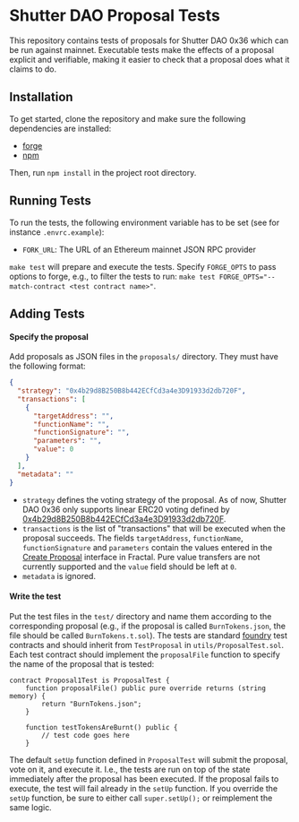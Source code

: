 # Shutter DAO Proposal Tests

This repository contains tests of proposals for Shutter DAO 0x36 which can be
run against mainnet. Executable tests make the effects of a proposal explicit
and verifiable, making it easier to check that a proposal does what it claims
to do.

## Installation

To get started, clone the repository and make sure the following dependencies
are installed:

- [forge](https://getfoundry.sh/)
- [npm](https://www.npmjs.com/)

Then, run `npm install` in the project root directory.

## Running Tests

To run the tests, the following environment variable has to be set (see for
instance `.envrc.example`):

- `FORK_URL`: The URL of an Ethereum mainnet JSON RPC provider

`make test` will prepare and execute the tests. Specify `FORGE_OPTS` to pass
options to forge, e.g., to filter the tests to run:
`make test FORGE_OPTS="--match-contract <test contract name>"`.

## Adding Tests

#### Specify the proposal

Add proposals as JSON files in the `proposals/` directory. They must have the
following format:

```json
{
  "strategy": "0x4b29d8B250B8b442ECfCd3a4e3D91933d2db720F",
  "transactions": [
    {
      "targetAddress": "",
      "functionName": "",
      "functionSignature": "",
      "parameters": "",
      "value": 0
    }
  ],
  "metadata": ""
}
```

- `strategy` defines the voting strategy of the proposal. As of now, Shutter
  DAO 0x36 only supports linear ERC20 voting defined by
  [0x4b29d8B250B8b442ECfCd3a4e3D91933d2db720F](https://etherscan.io/address/0x4b29d8B250B8b442ECfCd3a4e3D91933d2db720F).
- `transactions` is the list of "transactions" that will be executed when the
  proposal succeeds. The fields `targetAddress`, `functionName`,
  `functionSignature` and `parameters` contain the values entered in the
  [Create Proposal](https://docs.fractalframework.xyz/home/proposals/create)
  interface in Fractal. Pure value transfers are not currently supported and
  the `value` field should be left at `0`.
- `metadata` is ignored.

#### Write the test

Put the test files in the `test/` directory and name them according to the
corresponding proposal (e.g., if the proposal is called `BurnTokens.json`, the
file should be called `BurnTokens.t.sol`). The tests are standard
[foundry](https://getfoundry.sh) test contracts and should inherit from
`TestProposal` in `utils/ProposalTest.sol`. Each test contract should implement
the `proposalFile` function to specify the name of the proposal that is tested:

```solidity
contract Proposal1Test is ProposalTest {
    function proposalFile() public pure override returns (string memory) {
        return "BurnTokens.json";
    }

    function testTokensAreBurnt() public {
        // test code goes here
    }
```

The default `setUp` function defined in `ProposalTest` will submit the
proposal, vote on it, and execute it. I.e., the tests are run on top of the
state immediately after the proposal has been executed. If the proposal fails
to execute, the test will fail already in the `setUp` function. If you
override the `setUp` function, be sure to either call `super.setUp();` or
reimplement the same logic.
